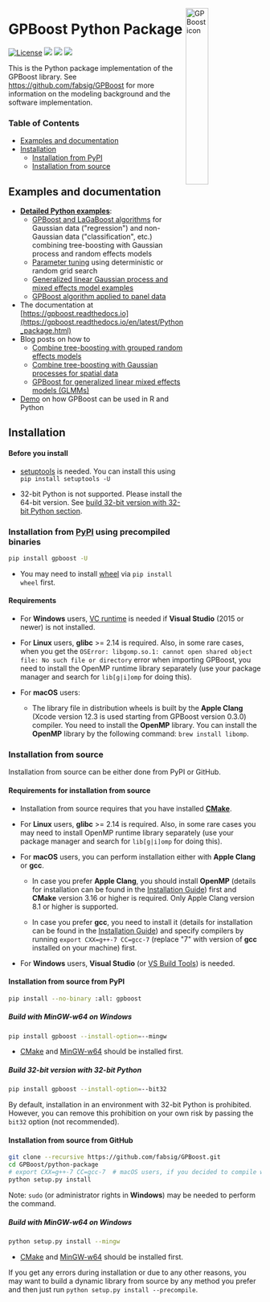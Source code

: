 <img src="https://github.com/fabsig/GPBoost/blob/master/docs/logo/gpboost_logo.png?raw=true"
     alt="GPBoost icon"
     align = "right"
     width="30%" />

# GPBoost Python Package

[![License](https://img.shields.io/badge/Licence-Apache%202.0-green.svg)](https://github.com/fabsig/GPBoost/blob/master/LICENSE)
[<img src="https://img.shields.io/pypi/pyversions/gpboost.svg?logo=python&logoColor=white">](https://pypi.org/project/gpboost)
[<img src="https://img.shields.io/pypi/v/gpboost.svg?logo=pypi&logoColor=white">](https://pypi.org/project/gpboost)
[<img src="https://pepy.tech/badge/gpboost">](https://pepy.tech/project/gpboost)

This is the Python package implementation of the GPBoost library. See https://github.com/fabsig/GPBoost for more information on the modeling background and the software implementation.

### Table of Contents
* [Examples and documentation](#examples-and-documentation)
* [Installation](#installation)
  * [Installation from PyPI](#installation-from-pypi-using-precompiled-binaries)
  * [Installation from source](#installation-from-source)


## Examples and documentation

* [**Detailed Python examples**](https://github.com/fabsig/GPBoost/tree/master/examples/python-guide):
  * [GPBoost and LaGaBoost algorithms](https://github.com/fabsig/GPBoost/tree/master/examples/python-guide/GPBoost_algorithm.py) for Gaussian data ("regression") and non-Gaussian data ("classification", etc.) combining tree-boosting with Gaussian process and random effects models
  * [Parameter tuning](https://github.com/fabsig/GPBoost/tree/master/examples/python-guide/parameter_tuning.py) using deterministic or random grid search
  * [Generalized linear Gaussian process and mixed effects model examples](https://github.com/fabsig/GPBoost/tree/master/examples/python-guide/generalized_linear_Gaussian_process_mixed_effects_models.py)
  * [GPBoost algorithm applied to panel data](https://github.com/fabsig/GPBoost/tree/master/examples/python-guide/panel_data_example.py)
* The documentation at [https://gpboost.readthedocs.io](https://gpboost.readthedocs.io/en/latest/Python_package.html)
* Blog posts on how to 
   * [Combine tree-boosting with grouped random effects models](https://towardsdatascience.com/tree-boosted-mixed-effects-models-4df610b624cb) 
   * [Combine tree-boosting with Gaussian processes for spatial data](https://towardsdatascience.com/tree-boosting-for-spatial-data-789145d6d97d)
   * [GPBoost for generalized linear mixed effects models (GLMMs)](https://towardsdatascience.com/generalized-linear-mixed-effects-models-in-r-and-python-with-gpboost-89297622820c) 
* [Demo](https://htmlpreview.github.io/?https://github.com/fabsig/GPBoost/blob/master/examples/GPBoost_demo.html) on how GPBoost can be used in R and Python


## Installation

#### Before you install

* [setuptools](https://pypi.org/project/setuptools) is needed. You can install this using ``pip install setuptools -U``

* 32-bit Python is not supported. Please install the 64-bit version. See [build 32-bit version with 32-bit Python section](#build-32-bit-version-with-32-bit-python).

### Installation from [PyPI](https://pypi.org/project/gpboost) using precompiled binaries

```sh
pip install gpboost -U
```

* You may need to install [wheel](https://pythonwheels.com) via ``pip install wheel`` first.

#### Requirements

* For **Windows** users, [VC runtime](https://support.microsoft.com/en-us/help/2977003/the-latest-supported-visual-c-downloads) is needed if **Visual Studio** (2015 or newer) is not installed.

* For **Linux** users, **glibc** >= 2.14 is required. Also, in some rare cases, when you get the ``OSError: libgomp.so.1: cannot open shared object file: No such file or directory`` error when importing GPBoost, you need to install the OpenMP runtime library separately (use your package manager and search for ``lib[g|i]omp`` for doing this).

* For **macOS** users:

  * The library file in distribution wheels is built by the **Apple Clang** (Xcode version 12.3 is used starting from GPBoost version 0.3.0) compiler. You need to install the **OpenMP** library. You can install the **OpenMP** library by the following command: ``brew install libomp``.

### Installation from source

Installation from source can be either done from PyPI or GitHub.

#### Requirements for installation from source

* Installation from source requires that you have installed [**CMake**](https://cmake.org/).

* For **Linux** users, **glibc** >= 2.14 is required. Also, in some rare cases you may need to install OpenMP runtime library separately (use your package manager and search for ``lib[g|i]omp`` for doing this).

* For **macOS** users, you can perform installation either with **Apple Clang** or **gcc**.

  * In case you prefer **Apple Clang**, you should install **OpenMP** (details for installation can be found in the [Installation Guide](https://github.com/microsoft/LightGBM/blob/master/docs/Installation-Guide.rst#apple-clang)) first and **CMake** version 3.16 or higher is required. Only Apple Clang version 8.1 or higher is supported.

  * In case you prefer **gcc**, you need to install it (details for installation can be found in the [Installation Guide](https://github.com/microsoft/LightGBM/blob/master/docs/Installation-Guide.rst#gcc)) and specify compilers by running ``export CXX=g++-7 CC=gcc-7`` (replace "7" with version of **gcc** installed on your machine) first.

* For **Windows** users, **Visual Studio** (or [VS Build Tools](https://visualstudio.microsoft.com/downloads/)) is needed. 


#### Installation from source from PyPI

```sh
pip install --no-binary :all: gpboost
```

##### Build with MinGW-w64 on Windows

```sh
pip install gpboost --install-option=--mingw
```

* [CMake](https://cmake.org/) and [MinGW-w64](https://www.mingw-w64.org/) should be installed first.


##### Build 32-bit version with 32-bit Python

```sh
pip install gpboost --install-option=--bit32
```

By default, installation in an environment with 32-bit Python is prohibited. However, you can remove this prohibition on your own risk by passing the ``bit32`` option (not recommended).


#### Installation from source from GitHub

```sh
git clone --recursive https://github.com/fabsig/GPBoost.git
cd GPBoost/python-package
# export CXX=g++-7 CC=gcc-7  # macOS users, if you decided to compile with gcc, don't forget to specify compilers (replace "7" with version of gcc installed on your machine)
python setup.py install
```

Note: ``sudo`` (or administrator rights in **Windows**) may be needed to perform the command.

##### Build with MinGW-w64 on Windows

```sh
python setup.py install --mingw
```
* [CMake](https://cmake.org/) and [MinGW-w64](https://www.mingw-w64.org/) should be installed first.

If you get any errors during installation or due to any other reasons, you may want to build a dynamic library from source by any method you prefer and then just run ``python setup.py install --precompile``.
